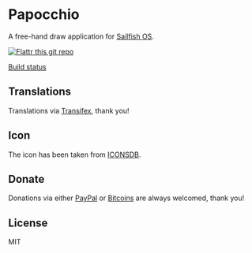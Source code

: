 # Papocchio

A free-hand draw application for [Sailfish OS](https://sailfishos.org).

[![Flattr this git repo](http://api.flattr.com/button/flattr-badge-large.png)](https://flattr.com/submit/auto?user_id=ilpianista&url=https://git.merproject.org/ilpianista/harbour-Papocchio&title=Papocchio&language=&tags=jolla&category=software)

[Build status](https://build.merproject.org/package/live_build_log/home:ilpianista/harbour-papocchio/sailfish_latest_armv7hl/armv8el)

## Translations

Translations via [Transifex](https://www.transifex.com/ilpianista-harbour/harbour-Papocchio/dashboard/), thank you!

## Icon
The icon has been taken from [ICONSDB](http://www.iconsdb.com/royal-blue-icons/edit-5-icon.html).

## Donate

Donations via either [PayPal](https://www.paypal.me/andreascarpino) or [Bitcoins](bitcoin://1Ph3hFEoQaD4PK6MhL3kBNNh9FZFBfisEH) are always welcomed, thank you!

## License

MIT
